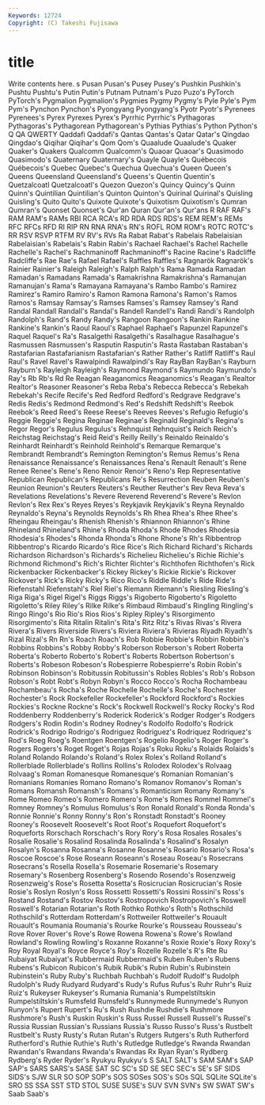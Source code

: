 ```yaml
---
Keywords: 12724 
Copyright: (C) Takeshi Fujisawa
---
```


# title

Write contents here.
s
Pusan Pusan's Pusey Pusey's Pushkin Pushkin's Pushtu Pushtu's Putin Putin's
Putnam Putnam's Puzo Puzo's PyTorch PyTorch's Pygmalion Pygmalion's Pygmies Pygmy
Pygmy's Pyle Pyle's Pym Pym's Pynchon Pynchon's Pyongyang Pyongyang's Pyotr
Pyotr's Pyrenees Pyrenees's Pyrex Pyrexes Pyrex's Pyrrhic Pyrrhic's Pythagoras Pythagoras's
Pythagorean Pythagorean's Pythias Pythias's Python Python's Q QA QWERTY Qaddafi
Qaddafi's Qantas Qantas's Qatar Qatar's Qingdao Qingdao's Qiqihar Qiqihar's Qom
Qom's Quaalude Quaalude's Quaker Quaker's Quakers Qualcomm Qualcomm's Quaoar Quaoar's
Quasimodo Quasimodo's Quaternary Quaternary's Quayle Quayle's Québecois Québecois's Quebec Quebec's
Quechua Quechua's Queen Queen's Queens Queensland Queensland's Queens's Quentin Quentin's
Quetzalcoatl Quetzalcoatl's Quezon Quezon's Quincy Quincy's Quinn Quinn's Quintilian Quintilian's
Quinton Quinton's Quirinal Quirinal's Quisling Quisling's Quito Quito's Quixote Quixote's
Quixotism Quixotism's Qumran Qumran's Quonset Quonset's Qur'an Quran Qur'an's Qur'ans
R RAF RAF's RAM RAM's RAMs RBI RCA RCA's RD
RDA RDS RDS's REM REM's REMs RFC RFCs RFD RI
RIP RN RNA RNA's RN's ROFL ROM ROM's ROTC ROTC's
RR RSV RSVP RTFM RV RV's RVs Ra Rabat Rabat's
Rabelais Rabelaisian Rabelaisian's Rabelais's Rabin Rabin's Rachael Rachael's Rachel Rachelle
Rachelle's Rachel's Rachmaninoff Rachmaninoff's Racine Racine's Radcliffe Radcliffe's Rae Rae's
Rafael Rafael's Raffles Raffles's Ragnarök Ragnarök's Rainier Rainier's Raleigh Raleigh's
Ralph Ralph's Rama Ramada Ramadan Ramadan's Ramadans Ramada's Ramakrishna Ramakrishna's
Ramanujan Ramanujan's Rama's Ramayana Ramayana's Rambo Rambo's Ramirez Ramirez's Ramiro
Ramiro's Ramon Ramona Ramona's Ramon's Ramos Ramos's Ramsay Ramsay's Ramses
Ramses's Ramsey Ramsey's Rand Randal Randall Randall's Randal's Randell Randell's
Randi Randi's Randolph Randolph's Rand's Randy Randy's Rangoon Rangoon's Rankin
Rankine Rankine's Rankin's Raoul Raoul's Raphael Raphael's Rapunzel Rapunzel's Raquel
Raquel's Ra's Rasalgethi Rasalgethi's Rasalhague Rasalhague's Rasmussen Rasmussen's Rasputin Rasputin's
Rasta Rastaban Rastaban's Rastafarian Rastafarianism Rastafarian's Rather Rather's Ratliff Ratliff's
Raul Raul's Ravel Ravel's Rawalpindi Rawalpindi's Ray RayBan RayBan's Rayburn
Rayburn's Rayleigh Rayleigh's Raymond Raymond's Raymundo Raymundo's Ray's Rb Rb's
Rd Re Reagan Reaganomics Reaganomics's Reagan's Realtor Realtor's Reasoner Reasoner's
Reba Reba's Rebecca Rebecca's Rebekah Rebekah's Recife Recife's Red Redford
Redford's Redgrave Redgrave's Redis Redis's Redmond Redmond's Red's Redshift Redshift's
Reebok Reebok's Reed Reed's Reese Reese's Reeves Reeves's Refugio Refugio's
Reggie Reggie's Regina Reginae Reginae's Reginald Reginald's Regina's Regor Regor's
Regulus Regulus's Rehnquist Rehnquist's Reich Reich's Reichstag Reichstag's Reid Reid's
Reilly Reilly's Reinaldo Reinaldo's Reinhardt Reinhardt's Reinhold Reinhold's Remarque Remarque's
Rembrandt Rembrandt's Remington Remington's Remus Remus's Rena Renaissance Renaissance's Renaissances
Rena's Renault Renault's Rene Renee Renee's Rene's Reno Renoir Renoir's
Reno's Rep Representative Republican Republican's Republicans Re's Resurrection Reuben Reuben's
Reunion Reunion's Reuters Reuters's Reuther Reuther's Rev Reva Reva's Revelations
Revelations's Revere Reverend Reverend's Revere's Revlon Revlon's Rex Rex's Reyes
Reyes's Reykjavik Reykjavik's Reyna Reynaldo Reynaldo's Reyna's Reynolds Reynolds's Rh
Rhea Rhea's Rhee Rhee's Rheingau Rheingau's Rhenish Rhenish's Rhiannon Rhiannon's
Rhine Rhineland Rhineland's Rhine's Rhoda Rhoda's Rhode Rhodes Rhodesia Rhodesia's
Rhodes's Rhonda Rhonda's Rhone Rhone's Rh's Ribbentrop Ribbentrop's Ricardo Ricardo's
Rice Rice's Rich Richard Richard's Richards Richardson Richardson's Richards's Richelieu
Richelieu's Richie Richie's Richmond Richmond's Rich's Richter Richter's Richthofen Richthofen's
Rick Rickenbacker Rickenbacker's Rickey Rickey's Rickie Rickie's Rickover Rickover's Rick's
Ricky Ricky's Rico Rico's Riddle Riddle's Ride Ride's Riefenstahl Riefenstahl's
Riel Riel's Riemann Riemann's Riesling Riesling's Riga Riga's Rigel Rigel's
Riggs Riggs's Rigoberto Rigoberto's Rigoletto Rigoletto's Riley Riley's Rilke Rilke's
Rimbaud Rimbaud's Ringling Ringling's Ringo Ringo's Rio Rio's Rios Rios's
Ripley Ripley's Risorgimento Risorgimento's Rita Ritalin Ritalin's Rita's Ritz Ritz's
Rivas Rivas's Rivera Rivera's Rivers Riverside Rivers's Riviera Riviera's Rivieras
Riyadh Riyadh's Rizal Rizal's Rn Rn's Roach Roach's Rob Robbie
Robbie's Robbin Robbin's Robbins Robbins's Robby Robby's Roberson Roberson's Robert
Roberta Roberta's Roberto Roberto's Robert's Roberts Robertson Robertson's Roberts's Robeson
Robeson's Robespierre Robespierre's Robin Robin's Robinson Robinson's Robitussin Robitussin's Robles
Robles's Rob's Robson Robson's Robt Robt's Robyn Robyn's Rocco Rocco's
Rocha Rochambeau Rochambeau's Rocha's Roche Rochelle Rochelle's Roche's Rochester Rochester's
Rock Rockefeller Rockefeller's Rockford Rockford's Rockies Rockies's Rockne Rockne's Rock's
Rockwell Rockwell's Rocky Rocky's Rod Roddenberry Roddenberry's Roderick Roderick's Rodger
Rodger's Rodgers Rodgers's Rodin Rodin's Rodney Rodney's Rodolfo Rodolfo's Rodrick
Rodrick's Rodrigo Rodrigo's Rodriguez Rodriguez's Rodriquez Rodriquez's Rod's Roeg Roeg's
Roentgen Roentgen's Rogelio Rogelio's Roger Roger's Rogers Rogers's Roget Roget's
Rojas Rojas's Roku Roku's Rolaids Rolaids's Roland Rolando Rolando's Roland's
Rolex Rolex's Rolland Rolland's Rollerblade Rollerblade's Rollins Rollins's Rolodex Rolodex's
Rolvaag Rolvaag's Roman Romanesque Romanesque's Romanian Romanian's Romanians Romanies Romano
Romano's Romanov Romanov's Roman's Romans Romansh Romansh's Romans's Romanticism Romany
Romany's Rome Romeo Romeo's Romero Romero's Rome's Romes Rommel Rommel's
Romney Romney's Romulus Romulus's Ron Ronald Ronald's Ronda Ronda's Ronnie
Ronnie's Ronny Ronny's Ron's Ronstadt Ronstadt's Rooney Rooney's Roosevelt Roosevelt's
Root Root's Roquefort Roquefort's Roqueforts Rorschach Rorschach's Rory Rory's Rosa
Rosales Rosales's Rosalie Rosalie's Rosalind Rosalinda Rosalinda's Rosalind's Rosalyn Rosalyn's
Rosanna Rosanna's Rosanne Rosanne's Rosario Rosario's Rosa's Roscoe Roscoe's Rose
Roseann Roseann's Roseau Roseau's Rosecrans Rosecrans's Rosella Rosella's Rosemarie Rosemarie's
Rosemary Rosemary's Rosenberg Rosenberg's Rosendo Rosendo's Rosenzweig Rosenzweig's Rose's Rosetta
Rosetta's Rosicrucian Rosicrucian's Rosie Rosie's Roslyn Roslyn's Ross Rossetti Rossetti's
Rossini Rossini's Ross's Rostand Rostand's Rostov Rostov's Rostropovich Rostropovich's Roswell
Roswell's Rotarian Rotarian's Roth Rothko Rothko's Roth's Rothschild Rothschild's Rotterdam
Rotterdam's Rottweiler Rottweiler's Rouault Rouault's Roumania Roumania's Rourke Rourke's Rousseau
Rousseau's Rove Rover Rover's Rove's Rowe Rowena Rowena's Rowe's Rowland
Rowland's Rowling Rowling's Roxanne Roxanne's Roxie Roxie's Roxy Roxy's Roy
Royal Royal's Royce Royce's Roy's Rozelle Rozelle's R's Rte Ru
Rubaiyat Rubaiyat's Rubbermaid Rubbermaid's Ruben Ruben's Rubens Rubens's Rubicon Rubicon's
Rubik Rubik's Rubin Rubin's Rubinstein Rubinstein's Ruby Ruby's Ruchbah Ruchbah's
Rudolf Rudolf's Rudolph Rudolph's Rudy Rudyard Rudyard's Rudy's Rufus Rufus's
Ruhr Ruhr's Ruiz Ruiz's Rukeyser Rukeyser's Rumania Rumania's Rumpelstiltskin Rumpelstiltskin's
Rumsfeld Rumsfeld's Runnymede Runnymede's Runyon Runyon's Rupert Rupert's Ru's Rush
Rushdie Rushdie's Rushmore Rushmore's Rush's Ruskin Ruskin's Russ Russel Russell
Russell's Russel's Russia Russian Russian's Russians Russia's Russo Russo's Russ's
Rustbelt Rustbelt's Rusty Rusty's Rutan Rutan's Rutgers Rutgers's Ruth Rutherford
Rutherford's Ruthie Ruthie's Ruth's Rutledge Rutledge's Rwanda Rwandan Rwandan's Rwandans
Rwanda's Rwandas Rx Ryan Ryan's Rydberg Rydberg's Ryder Ryder's Ryukyu
Ryukyu's S SALT SALT's SAM SAM's SAP SAP's SARS SARS's
SASE SAT SC SC's SD SE SEC SEC's SE's SF
SIDS SIDS's SJW SLR SO SOP SOP's SOS SOSes SOS's
SOs SQL SQLite SQLite's SRO SS SSA SST STD STOL
SUSE SUSE's SUV SVN SVN's SW SWAT SW's Saab Saab's
